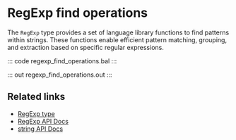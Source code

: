 # RegExp find operations

The `RegExp` type provides a set of language library functions to find patterns within strings. These functions enable efficient pattern matching, grouping, and extraction based on specific regular expressions.

::: code regexp_find_operations.bal :::

::: out regexp_find_operations.out :::

## Related links
- [RegExp type](/learn/by-example/regexp-type)
- [RegExp API Docs](https://lib.ballerina.io/ballerina/lang.regexp)
- [string API Docs](https://lib.ballerina.io/ballerina/lang.string)
